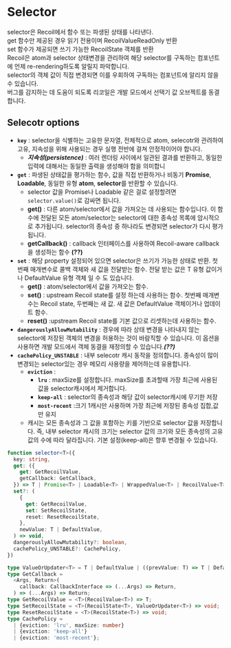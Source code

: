 # Selector

selector은 Recoil에서 함수 또는 파생된 상태를 나타낸다.  
get 함수만 제공된 경우 읽기 전용이며 RecoilValueReadOnly 반환  
set 함수가 제공되면 쓰기 가능한 RecoilState 객체를 반환  
Recoil은 atom과 selector 상태변경을 관리하여 해당 selector를 구독하는 컴포넌트에 언제 re-rendering하도록 알릴지 파악합니다.  
selector의 객체 값이 직접 변경되면 이를 우회하여 구독하는 컴포넌트에 알리지 않을 수 있습니다.  
버그를 감지하는 데 도움이 되도록 리코일은 개발 모드에서 선택기 값 오브젝트를 동결합니다.

## Selecotr options

- **`key`** : selector을 식별하는 고유한 문자열, 전체적으로 atom, selecotr와 관려하여 고유, 지속성을 위해 사용되는 경우 실행 전반에 걸쳐 안정적이어야 합니다.
  - ***지속성(persistence)*** : 여러 렌더링 사이에서 일관된 결과를 반환하고, 동일한 입력에 대해서는 동일한 출력을 생성해야 함을 의미합니
- **`get`** : 파생된 상태값을 평가하는 함수, 값을 직접 반환하거나 비동기 **Promise**, **Loadable**, 동일한 유형 **atom**, **selector**를 반환할 수 있습니다.
  - selector 값을 Promise나 Loadable 같은 걸로 설정할려면 `selector.value()`로 감싸면 됩니다.
  - **get()** : 다른 atom/selector에서 값을 가져오는 데 사용되는 함수입니다. 이 함수에 전달된 모든 atom/selector는 selector에 대한 종속성 목록에 암시적으로 추가됩니다. selector의 종속성 중 하나라도 변경되면 selector가 다시 평가됩니다.
  - **getCallback()** : callback 인터페이스를 사용하여 Recoil-aware callback을 생성하는 함수 **(??)**
- **`set`** : 해당 property 설정되어 있으면 selector은 쓰기가 가능한 상태로 반환. 첫 번째 매개변수로 콜백 객체와 새 값을 전달받는 함수. 전달 받는 값은 T 유형 값이거나 DefaultValue 유형 객체 일 수 도 있습니다.
  - **get()** : atom/selector에서 값을 가져오는 함수.
  - **set()** : upstream Recoil state를 설정 하는데 사용하는 함수. 첫번째 매개변수는 Recoil state, 두번째는 새 값. 새 값은 DefaultValue 객체이거나 업데이트 함수.
  - **reset()** :upstream Recoil state를 기본 값으로 리셋하는데 사용하는 함수.
- **`dangerouslyAllowMutability`** : 경우에 따라 상태 변경을 나타내지 않는 selector에 저장된 객체의 변경을 허용하는 것이 바람직할 수 있습니다. 이 옵션을 사용하면 개발 모드에서 객체 동결을 재정의할 수 있습니다.***(??)***
- **`cachePolicy_UNSTABLE`** : 내부 selecotr 캐시 동작을 정의합니다. 종속성이 많이 변경되는 selector있는 경우 메모리 사용량을 제어하는데 유용합니다.
  - **`eviction`** :
    - **`lru`** : maxSize를 설정합니다. maxSize를 초과할때 가장 최근에 사용된 값을 selector캐시에서 제거합니다.
    - **`keep-all`** : selector의 종속성과 해당 값이 selector캐시에 무기한 저장
    - **`most-recent`** :크기 1캐시만 사용하며 가장 최근에 저장된 종속성 집합,값만 유지  
  - 캐시는 모든 종속성과 그 값을 포함하는 키를 기반으로 selector 값을 저장합니다. 즉, 내부 selector 캐시의 크기는 selector 값의 크기와 모든 종속성의 고유 값의 수에 따라 달라집니다. 기본 설정(keep-all)은 향후 변경될 수 있습니다.

```typescript
function selector<T>({
  key: string,
  get: ({
    get: GetRecoilValue,
    getCallback: GetCallback,
  }) => T | Promise<T> | Loadable<T> | WrappedValue<T> | RecoilValue<T>,
  set?: (
    {
      get: GetRecoilValue,
      set: SetRecoilState,
      reset: ResetRecoilState,
    },
    newValue: T | DefaultValue,
  ) => void,
  dangerouslyAllowMutability?: boolean,
  cachePolicy_UNSTABLE?: CachePolicy,
})
```

```typescript
type ValueOrUpdater<T> = T | DefaultValue | ((prevValue: T) => T | DefaultValue);
type GetCallback =
  <Args, Return>(
    callback: CallbackInterface => (...Args) => Return,
  ) => (...Args) => Return;
type GetRecoilValue = <T>(RecoilValue<T>) => T;
type SetRecoilState = <T>(RecoilState<T>, ValueOrUpdater<T>) => void;
type ResetRecoilState = <T>(RecoilState<T>) => void;
type CachePolicy =
  | {eviction: 'lru', maxSize: number}
  | {eviction: 'keep-all'}
  | {eviction: 'most-recent'};
```
